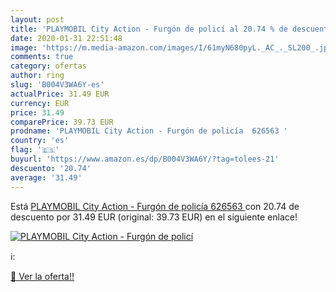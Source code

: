 ```yaml
---
layout: post
title: 'PLAYMOBIL City Action - Furgón de policí al 20.74 % de descuento'
date: 2020-01-31 22:51:48
image: 'https://m.media-amazon.com/images/I/61myN680pyL._AC_._SL200_.jpg'
comments: true
category: ofertas
author: ring
slug: 'B004V3WA6Y-es'
actualPrice: 31.49 EUR
currency: EUR
price: 31.49
comparePrice: 39.73 EUR
prodname: 'PLAYMOBIL City Action - Furgón de policía  626563 '
country: 'es'
flag: '🇪🇸'
buyurl: 'https://www.amazon.es/dp/B004V3WA6Y/?tag=tolees-21'
descuento: '20.74'
average: '31.49'
---
```


Está [PLAYMOBIL City Action - Furgón de policía  626563 ](https://www.amazon.es/dp/B004V3WA6Y/?tag=tolees-21) con 20.74 de descuento por 31.49 EUR (original: 39.73 EUR) en el siguiente enlace!

[![PLAYMOBIL City Action - Furgón de policí](https://m.media-amazon.com/images/I/61myN680pyL._AC_._SL200_.jpg)](https://www.amazon.es/dp/B004V3WA6Y/?tag=tolees-21)

ℹ️:


[🛒 Ver la oferta!!](https://www.amazon.es/dp/B004V3WA6Y/?tag=tolees-21)

